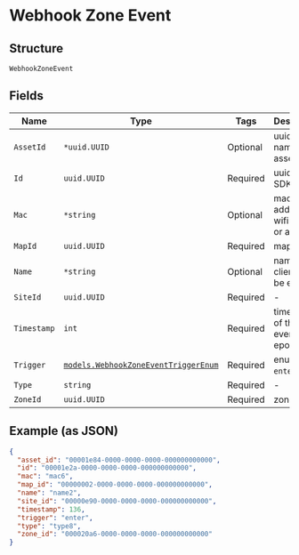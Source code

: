 
# Webhook Zone Event

## Structure

`WebhookZoneEvent`

## Fields

| Name | Type | Tags | Description |
|  --- | --- | --- | --- |
| `AssetId` | `*uuid.UUID` | Optional | uuid of named asset |
| `Id` | `uuid.UUID` | Required | uuid of SDK-client |
| `Mac` | `*string` | Optional | mac address of wifi client or asset |
| `MapId` | `uuid.UUID` | Required | map id |
| `Name` | `*string` | Optional | name of the client, may be empty |
| `SiteId` | `uuid.UUID` | Required | - |
| `Timestamp` | `int` | Required | timestamp of the event, epoch |
| `Trigger` | [`models.WebhookZoneEventTriggerEnum`](../../doc/models/webhook-zone-event-trigger-enum.md) | Required | enum: `enter`, `exit` |
| `Type` | `string` | Required | - |
| `ZoneId` | `uuid.UUID` | Required | zone id |

## Example (as JSON)

```json
{
  "asset_id": "00001e84-0000-0000-0000-000000000000",
  "id": "00001e2a-0000-0000-0000-000000000000",
  "mac": "mac6",
  "map_id": "00000002-0000-0000-0000-000000000000",
  "name": "name2",
  "site_id": "00000e90-0000-0000-0000-000000000000",
  "timestamp": 136,
  "trigger": "enter",
  "type": "type8",
  "zone_id": "000020a6-0000-0000-0000-000000000000"
}
```

